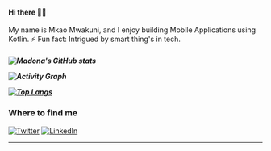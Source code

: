 
<h4 align="left">
 Hi there 👋🏾
</h4>
<p align="left">
My name is Mkao Mwakuni, and I enjoy building Mobile Applications using Kotlin.
 ⚡ Fun fact: Intrigued by smart thing's in tech.
<h5 align="left">

![Madona's GitHub stats](https://github-readme-stats.vercel.app/api?username=mkaomwakuni&theme=gotham&show_icons=true&include_all_commits=true&hide_border=true&bg_color=0d1117&title_color=38d252&icon_color=1f6fea&text_color=fefefe&count_private=true)

	
![Activity Graph](https://activity-graph.herokuapp.com/graph?username=mkaomwakuni&theme=github&hide_border=true&bg_color=0d1117&area_color=1f6fea&line=38d252&point=1f6fea&color=fefefe)

[![Top Langs](https://github-readme-stats.vercel.app/api/top-langs/?username=mkaomwakuni&theme=gotham&show_icons=true&include_all_commits=true&hide_border=true&bg_color=0d1117&title_color=38d252&icon_color=1f6fea&text_color=fefefe)](https://github.com/mkaomwakuni?tab=repositories)
	
<h3>Where to find me</h3>
</a><a href="https://twitter.com/earl899" target="_blank"><img alt="Twitter" src="https://img.shields.io/badge/twitter-%231DA1F2.svg?&style=for-the-badge&logo=twitter&logoColor=white" /></a> <a href="https://www.linkedin.com/in/mkao" target="_blank"><img alt="LinkedIn" src="https://img.shields.io/badge/linkedin-%230077B5.svg?&style=for-the-badge&logo=linkedin&logoColor=white" /></a> 
</p>

	
------------

